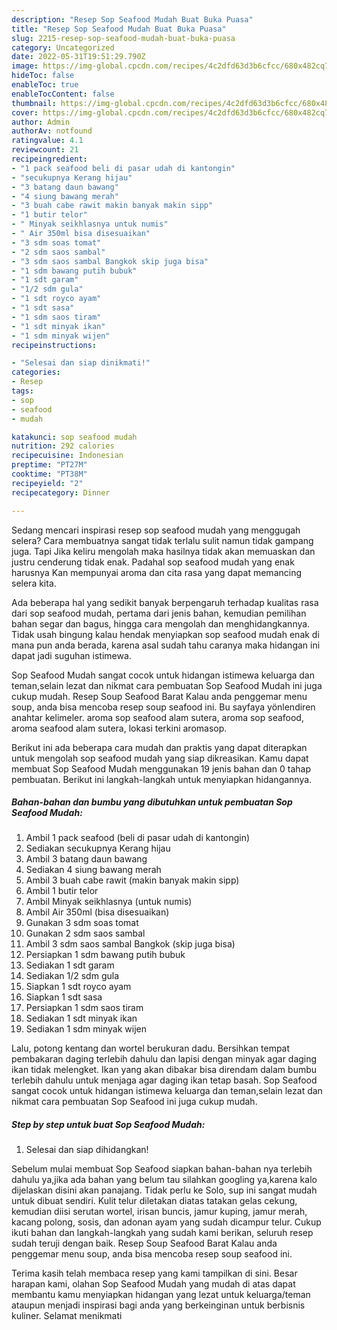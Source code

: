 ```yaml
---
description: "Resep Sop Seafood Mudah Buat Buka Puasa"
title: "Resep Sop Seafood Mudah Buat Buka Puasa"
slug: 2215-resep-sop-seafood-mudah-buat-buka-puasa
category: Uncategorized
date: 2022-05-31T19:51:29.790Z
image: https://img-global.cpcdn.com/recipes/4c2dfd63d3b6cfcc/680x482cq70/sop-seafood-mudah-foto-resep-utama.jpg
hideToc: false
enableToc: true
enableTocContent: false
thumbnail: https://img-global.cpcdn.com/recipes/4c2dfd63d3b6cfcc/680x482cq70/sop-seafood-mudah-foto-resep-utama.jpg
cover: https://img-global.cpcdn.com/recipes/4c2dfd63d3b6cfcc/680x482cq70/sop-seafood-mudah-foto-resep-utama.jpg
author: Admin
authorAv: notfound
ratingvalue: 4.1
reviewcount: 21
recipeingredient:
- "1 pack seafood beli di pasar udah di kantongin"
- "secukupnya Kerang hijau"
- "3 batang daun bawang"
- "4 siung bawang merah"
- "3 buah cabe rawit makin banyak makin sipp"
- "1 butir telor"
- " Minyak seikhlasnya untuk numis"
- " Air 350ml bisa disesuaikan"
- "3 sdm soas tomat"
- "2 sdm saos sambal"
- "3 sdm saos sambal Bangkok skip juga bisa"
- "1 sdm bawang putih bubuk"
- "1 sdt garam"
- "1/2 sdm gula"
- "1 sdt royco ayam"
- "1 sdt sasa"
- "1 sdm saos tiram"
- "1 sdt minyak ikan"
- "1 sdm minyak wijen"
recipeinstructions:

- "Selesai dan siap dinikmati!"
categories:
- Resep
tags:
- sop
- seafood
- mudah

katakunci: sop seafood mudah 
nutrition: 292 calories
recipecuisine: Indonesian
preptime: "PT27M"
cooktime: "PT38M"
recipeyield: "2"
recipecategory: Dinner

---
```



Sedang mencari inspirasi resep sop seafood mudah yang menggugah selera? Cara membuatnya sangat tidak terlalu sulit namun tidak gampang juga. Tapi Jika keliru mengolah maka hasilnya tidak akan memuaskan dan justru cenderung tidak enak. Padahal sop seafood mudah yang enak harusnya Kan mempunyai aroma dan cita rasa yang dapat memancing selera kita.


Ada beberapa hal yang sedikit banyak berpengaruh terhadap kualitas rasa dari sop seafood mudah, pertama dari jenis bahan, kemudian pemilihan bahan segar dan bagus, hingga cara mengolah dan menghidangkannya. Tidak usah bingung kalau hendak menyiapkan sop seafood mudah enak di mana pun anda berada, karena asal sudah tahu caranya maka hidangan ini dapat jadi suguhan istimewa.

Sop Seafood Mudah sangat cocok untuk hidangan istimewa keluarga dan teman,selain lezat dan nikmat cara pembuatan Sop Seafood Mudah ini juga cukup mudah. Resep Soup Seafood Barat Kalau anda penggemar menu soup, anda bisa mencoba resep soup seafood ini. Bu sayfaya yönlendiren anahtar kelimeler. aroma sop seafood alam sutera, aroma sop seafood, aroma seafood alam sutera, lokasi terkini aromasop.


Berikut ini ada beberapa cara mudah dan praktis yang dapat diterapkan untuk mengolah sop seafood mudah yang siap dikreasikan. Kamu dapat membuat Sop Seafood Mudah menggunakan 19 jenis bahan dan 0 tahap pembuatan. Berikut ini langkah-langkah untuk menyiapkan hidangannya.

<!--inarticleads1-->

##### Bahan-bahan dan bumbu yang dibutuhkan untuk pembuatan Sop Seafood Mudah:

1. Ambil 1 pack seafood (beli di pasar udah di kantongin)
1. Sediakan secukupnya Kerang hijau
1. Ambil 3 batang daun bawang
1. Sediakan 4 siung bawang merah
1. Ambil 3 buah cabe rawit (makin banyak makin sipp)
1. Ambil 1 butir telor
1. Ambil  Minyak seikhlasnya (untuk numis)
1. Ambil  Air 350ml (bisa disesuaikan)
1. Gunakan 3 sdm soas tomat
1. Gunakan 2 sdm saos sambal
1. Ambil 3 sdm saos sambal Bangkok (skip juga bisa)
1. Persiapkan 1 sdm bawang putih bubuk
1. Sediakan 1 sdt garam
1. Sediakan 1/2 sdm gula
1. Siapkan 1 sdt royco ayam
1. Siapkan 1 sdt sasa
1. Persiapkan 1 sdm saos tiram
1. Sediakan 1 sdt minyak ikan
1. Sediakan 1 sdm minyak wijen


Lalu, potong kentang dan wortel berukuran dadu. Bersihkan tempat pembakaran daging terlebih dahulu dan lapisi dengan minyak agar daging ikan tidak melengket. Ikan yang akan dibakar bisa direndam dalam bumbu terlebih dahulu untuk menjaga agar daging ikan tetap basah. Sop Seafood sangat cocok untuk hidangan istimewa keluarga dan teman,selain lezat dan nikmat cara pembuatan Sop Seafood ini juga cukup mudah. 

<!--inarticleads2-->

##### Step by step untuk buat Sop Seafood Mudah:


1. Selesai dan siap dihidangkan!

Sebelum mulai membuat Sop Seafood siapkan bahan-bahan nya terlebih dahulu ya,jika ada bahan yang belum tau silahkan googling ya,karena kalo dijelaskan disini akan panajang. Tidak perlu ke Solo, sup ini sangat mudah untuk dibuat sendiri. Kulit telur diletakan diatas tatakan gelas cekung, kemudian diisi serutan wortel, irisan buncis, jamur kuping, jamur merah, kacang polong, sosis, dan adonan ayam yang sudah dicampur telur. Cukup ikuti bahan dan langkah-langkah yang sudah kami berikan, seluruh resep sudah teruji dengan baik. Resep Soup Seafood Barat Kalau anda penggemar menu soup, anda bisa mencoba resep soup seafood ini. 

Terima kasih telah membaca resep yang kami tampilkan di sini. Besar harapan kami, olahan Sop Seafood Mudah yang mudah di atas dapat membantu kamu menyiapkan hidangan yang lezat untuk keluarga/teman ataupun menjadi inspirasi bagi anda yang berkeinginan untuk berbisnis kuliner. Selamat menikmati
